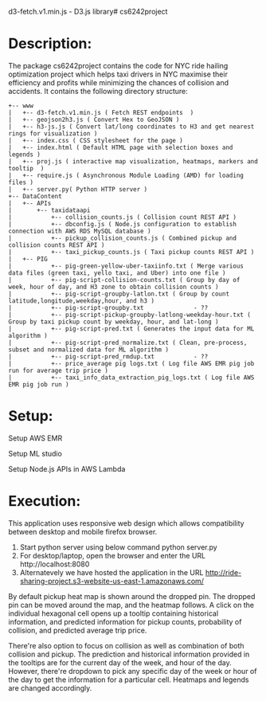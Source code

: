 d3-fetch.v1.min.js 	- D3.js library# cs6242project
# Description:
The package cs6242project contains the code for NYC ride hailing optimization project which helps taxi drivers in NYC maximise their efficiency and profits while minimizing the chances of collision and accidents.
It contains the following directory structure:

```
+-- www
|   +-- d3-fetch.v1.min.js ( Fetch REST endpoints  )
|   +-- geojson2h3.js ( Convert Hex to GeoJSON )
|   +-- h3-js.js ( Convert lat/long coordinates to H3 and get nearest rings for visualization )
|   +-- index.css ( CSS stylesheet for the page )
|   +-- index.html ( Default HTML page with selection boxes and legends )
|   +-- proj.js ( interactive map visualization, heatmaps, markers and tooltip  )
|   +-- require.js ( Asynchronous Module Loading (AMD) for loading files )
|   +-- server.py( Python HTTP server )
+-- DataContent
|   +-- APIs
|       +-- taxidataapi 
|           +-- collision_counts.js ( Collision count REST API ) 
|           +-- dbconfig.js ( Node.js configuration to establish connection with AWS RDS MySQL database )
|           +-- pickup_collision_counts.js ( Combined pickup and collision counts REST API )
|           +-- taxi_pickup_counts.js ( Taxi pickup counts REST API )
|   +-- PIG
|           +-- pig-green-yellow-uber-taxiinfo.txt ( Merge various data files (green taxi, yello taxi, and Uber) into one file )
|           +-- pig-script-collision-counts.txt ( Group by day of week, hour of day, and H3 zone to obtain collision counts )
|           +-- pig-script-groupby-latlon.txt ( Group by count latitude,longitude,weekday,hour, and h3 )
|           +-- pig-script-groupby.txt 	            - ??
|           +-- pig-script-pickup-groupby-latlong-weekday-hour.txt ( Group by taxi pickup count by weekday, hour, and lat-long )
|           +-- pig-script-pred.txt ( Generates the input data for ML algorithm )
|           +-- pig-script-pred_normalize.txt ( Clean, pre-process, subset and normalized data for ML algorithm )
|           +-- pig-script-pred_rmdup.txt 	        - ??
|           +-- price_average pig logs.txt ( Log file AWS EMR pig job run for average trip price )
|           +-- taxi_info_data_extraction_pig_logs.txt ( Log file AWS EMR pig job run )
```
# Setup:

Setup AWS EMR

Setup ML studio

Setup Node.js APIs in AWS Lambda
 
# Execution:

This application uses responsive web design which allows compatibility between desktop and mobile firefox browser.

1. Start python server using below command
    python server.py
2. For desktop/laptop, open the browser and enter the URL http://localhost:8080 
3. Alternatevely we have hosted the application in the URL http://ride-sharing-project.s3-website-us-east-1.amazonaws.com/

By default pickup heat map is shown around the dropped pin. The dropped pin can be moved around the map, and the heatmap follows. 
A click on the individual hexagonal cell opens up a tooltip containing historical information, and predicted information for 
pickup counts, probability of collision, and predicted average trip price. 

There're also option to focus on collision as well as combination of both collision and pickup. The prediction and historical information
provided in the tooltips are for the current day of the week, and hour of the day. However, there're dropdown to pick any specific day
of the week or hour of the day to get the information for a particular cell. Heatmaps and legends are changed accordingly. 
